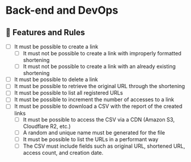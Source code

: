 # Back-end and DevOps

## 🚀 Features and Rules

- [ ] It must be possible to create a link
  - [ ] It must not be possible to create a link with improperly formatted shortening
  - [ ] It must not be possible to create a link with an already existing shortening
- [ ] It must be possible to delete a link
- [ ] It must be possible to retrieve the original URL through the shortening
- [ ] It must be possible to list all registered URLs
- [ ] It must be possible to increment the number of accesses to a link
- [ ] It must be possible to download a CSV with the report of the created links
  - [ ] It must be possible to access the CSV via a CDN (Amazon S3, Cloudflare R2, etc.)
  - [ ] A random and unique name must be generated for the file
  - [ ] It must be possible to list the URLs in a performant way
  - [ ] The CSV must include fields such as original URL, shortened URL, access count, and creation date.
